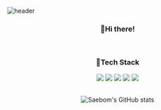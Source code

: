 ![header](https://capsule-render.vercel.app/api?type=waving&color=timeGradient&height=300&section=header&text=Saebom's%20Github&fontSize=70)

<div align=center>

  ### 👋Hi there!
<br/>
  
### 🌱Tech Stack
<img src="https://img.shields.io/badge/HTML5-E34F26?style=flor-square&logo=html5&logoColor=white"/>  <img src="https://img.shields.io/badge/CSS3-1572B6?style=for-square&logo=css3&logoColor=white"/>  <img src="https://img.shields.io/badge/JavaScript-F7DF1E?style=for-square&logo=JavaScript&logoColor=white"/>  <img src="https://img.shields.io/badge/React-black?style=for-square&logo=React&logoColor=#5ED3F3"/>  <img src="https://img.shields.io/badge/Redux-764ABC?style=for-square&logo=redux&logoColor=white"/>
  <br/>
  <br/>
  
  
  ![Saebom's GitHub stats](https://github-readme-stats.vercel.app/api?username=bomboming&&show_icons=true&theme=tokyonight)<br/>

  </div>
